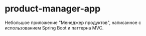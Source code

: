 # product-manager-app
Небольшое приложение "Менеджер продуктов", написанное с использованием Spring Boot и паттерна MVC.